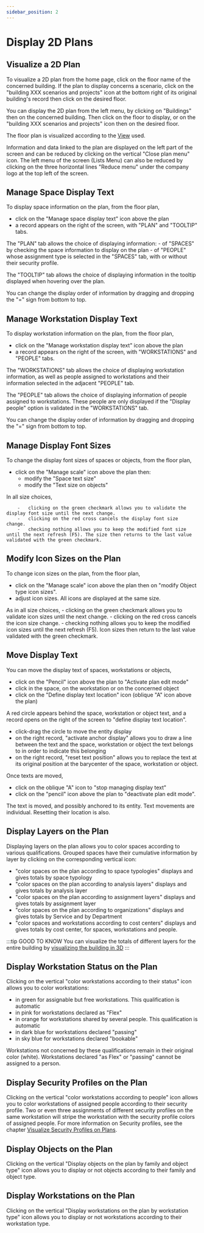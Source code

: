 ```yaml
---
sidebar_position: 2
---
```

# Display 2D Plans

## Visualize a 2D Plan

To visualize a 2D plan from the home page, click on the floor name of the concerned building.
If the plan to display concerns a scenario, click on the "building XXX scenarios and projects" icon at the bottom right of its original building's record then click on the desired floor.

You can display the 2D plan from the left menu, by clicking on "Buildings" then on the concerned building.
Then click on the floor to display, or on the "building XXX scenarios and projects" icon then on the desired floor.

The floor plan is visualized according to the [View](/docs/courses/views/planviews.md) used.

Information and data linked to the plan are displayed on the left part of the screen and can be reduced by clicking on the vertical "Close plan menu" icon.
The left menu of the screen (Lists Menu) can also be reduced by clicking on the three horizontal lines "Reduce menu" under the company logo at the top left of the screen.

## Manage Space Display Text

To display space information on the plan, from the floor plan,

-   click on the "Manage space display text" icon above the plan
-   a record appears on the right of the screen, with "PLAN" and "TOOLTIP" tabs.

The "PLAN" tab allows the choice of displaying information:
    -   of "SPACES" by checking the space information to display on the plan
    -   of "PEOPLE" whose assignment type is selected in the "SPACES" tab, with or without their security profile.

The "TOOLTIP" tab allows the choice of displaying information in the tooltip displayed when hovering over the plan.

 You can change the display order of information by dragging and dropping the "=" sign from bottom to top.

## Manage Workstation Display Text

To display workstation information on the plan, from the floor plan,

-   click on the "Manage workstation display text" icon above the plan
-   a record appears on the right of the screen, with "WORKSTATIONS" and "PEOPLE" tabs.

The "WORKSTATIONS" tab allows the choice of displaying workstation information, as well as people assigned to workstations and their information selected in the adjacent "PEOPLE" tab.

The "PEOPLE" tab allows the choice of displaying information of people assigned to workstations. These people are only displayed if the "Display people" option is validated in the "WORKSTATIONS" tab.

 You can change the display order of information by dragging and dropping the "=" sign from bottom to top.

## Manage Display Font Sizes

To change the display font sizes of spaces or objects, from the floor plan,

-   click on the "Manage scale" icon above the plan then:
    -   modify the "Space text size"
    -   modify the "Text size on objects"

In all size choices,

        -   clicking on the green checkmark allows you to validate the display font size until the next change.
        -   clicking on the red cross cancels the display font size change.
        -   checking nothing allows you to keep the modified font size until the next refresh (F5). The size then returns to the last value validated with the green checkmark.

## Modify Icon Sizes on the Plan

To change icon sizes on the plan, from the floor plan,

-   click on the "Manage scale" icon above the plan then on "modify Object type icon sizes".
-   adjust icon sizes. All icons are displayed at the same size.

As in all size choices,
        -   clicking on the green checkmark allows you to validate icon sizes until the next change.
        -   clicking on the red cross cancels the icon size change.
        -   checking nothing allows you to keep the modified icon sizes until the next refresh (F5). Icon sizes then return to the last value validated with the green checkmark.

## Move Display Text

You can move the display text of spaces, workstations or objects,

-   click on the "Pencil" icon above the plan to "Activate plan edit mode"
-   click in the space, on the workstation or on the concerned object
-   click on the "Define display text location" icon (oblique "A" icon above the plan)

A red circle appears behind the space, workstation or object text, and a record opens on the right of the screen to "define display text location".

-   click-drag the circle to move the entity display
-   on the right record, "activate anchor display" allows you to draw a line between the text and the space, workstation or object the text belongs to in order to indicate this belonging
-   on the right record, "reset text position" allows you to replace the text at its original position at the barycenter of the space, workstation or object.

Once texts are moved,
-   click on the oblique "A" icon to "stop managing display text"
-   click on the "pencil" icon above the plan to "deactivate plan edit mode".

The text is moved, and possibly anchored to its entity.
Text movements are individual. Resetting their location is also.

## Display Layers on the Plan

Displaying layers on the plan allows you to color spaces according to various qualifications.
Grouped spaces have their cumulative information by layer by clicking on the corresponding vertical icon:

-   "color spaces on the plan according to space typologies" displays and gives totals by space typology
-   "color spaces on the plan according to analysis layers" displays and gives totals by analysis layer
-   "color spaces on the plan according to assignment layers" displays and gives totals by assignment layer
-   "color spaces on the plan according to organizations" displays and gives totals by Service and by Department
-   "color spaces and workstations according to cost centers" displays and gives totals by cost center, for spaces, workstations and people.

:::tip GOOD TO KNOW
You can visualize the totals of different layers for the entire building by [visualizing the building in 3D](/docs/courses/views/3Dviews.md#display-3d-plan-of-a-building)
:::

## Display Workstation Status on the Plan

Clicking on the vertical "color workstations according to their status" icon allows you to color workstations:
-   in green for assignable but free workstations. This qualification is automatic
-   in pink for workstations declared as "Flex"
-   in orange for workstations shared by several people. This qualification is automatic
-   in dark blue for workstations declared "passing"
-   in sky blue for workstations declared "bookable"

Workstations not concerned by these qualifications remain in their original color (white).
Workstations declared "as Flex" or "passing" cannot be assigned to a person.

## Display Security Profiles on the Plan

Clicking on the vertical "color workstations according to people" icon allows you to color workstations of assigned people according to their security profile.
Two or even three assignments of different security profiles on the same workstation will stripe the workstation with the security profile colors of assigned people.
For more information on Security profiles, see the chapter [Visualize Security Profiles on Plans](/docs/tutorials/person/personSecurityProfile/list.md#visualize-security-profiles-on-plans).

## Display Objects on the Plan

Clicking on the vertical "Display objects on the plan by family and object type" icon allows you to display or not objects according to their family and object type.

## Display Workstations on the Plan

Clicking on the vertical "Display workstations on the plan by workstation type" icon allows you to display or not workstations according to their workstation type.
